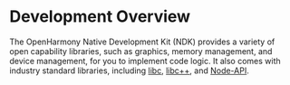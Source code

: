 # Development Overview


The OpenHarmony Native Development Kit (NDK) provides a variety of open capability libraries, such as graphics, memory management, and device management, for you to implement code logic. It also comes with industry standard libraries, including [libc](../reference/native-lib/third_party_libc/musl.md), [libc++](../reference/native-lib/third_party_libc/cpp.md), and [Node-API](napi-introduction.md).
